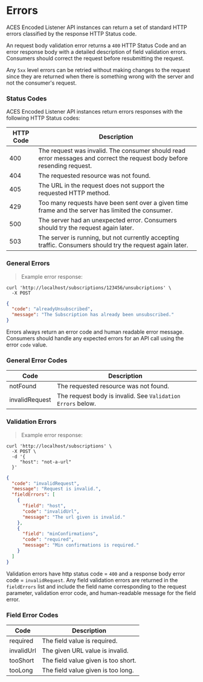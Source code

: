 # Errors

ACES Encoded Listener API instances can return a set of standard HTTP errors classified by
the response HTTP Status code.

An request body validation error returns a `400` HTTP Status Code and an error response body
with a detailed description of field validation errors. Consumers should correct the request
before resubmitting the request.

Any `5xx` level errors can be retried without making changes to the request since they
are returned when there is something wrong with the server and not the consumer's request.


### Status Codes

ACES Encoded Listener API instances return errors responses with the following HTTP Status codes:

HTTP Code | Description
---------- | -----------
400 | The request was invalid. The consumer should read error messages and correct the request body before resending request.
404 | The requested resource was not found.
405 | The URL in the request does not support the requested HTTP method.
429 | Too many requests have been sent over a given time frame and the server has limited the consumer.
500 | The server had an unexpected error. Consumers should try the request again later.
503 | The server is running, but not currently accepting traffic. Consumers should try the request again later.


### General Errors

> Example error response:


```shell
curl 'http://localhost/subscriptions/123456/unsubcriptions' \
  -X POST 
```

```json
{
  "code": "alreadyUnsubscribed",
  "message": "The Subscription has already been unsubscribed."
}
```

Errors always return an error code and human readable error message.
Consumers should handle any expected errors for an API call using the error `code` value.



### General Error Codes

Code | Description
---------- | -------
notFound   | The requested resource was not found.
invalidRequest    | The request body is invalid. See `Validation Errors` below.



### Validation Errors

> Example error response:

```shell
curl 'http://localhost/subscriptions' \
  -X POST \
  -d '{
     "host": "not-a-url"
  }'
```


```json
{
  "code": "invalidRequest",
  "message": "Request is invalid.",
  "fieldErrors": [
    {
      "field": "host",
      "code": "invalidUrl",
      "message": "The url given is invalid."
    },
    {
      "field": "minConfirmations",
      "code": "required",
      "message": "Min confirmations is required."
    }
  ]
}
```

Validation errors have http status code = `400` and a response body error code = `invalidRequest`.
Any field validation errors are returned in the `fieldErrors` list and include the field name corresponding
to the request parameter, validation error code, and human-readable message for the field error.


### Field Error Codes

Code | Description
---------- | -------
required   | The field value is required.
invalidUrl | The given URL value is invalid.
tooShort   | The field value given is too short. 
tooLong    | The field value given is too long.

